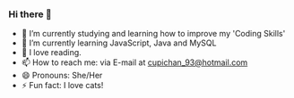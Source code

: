 ### Hi there 👋

- 🔭 I’m currently studying and learning how to improve my 'Coding Skills'
- 🌱 I’m currently learning JavaScript, Java and MySQL
- 💬 I love reading. 
- 📫 How to reach me: via E-mail at cupichan_93@hotmail.com
- 😄 Pronouns: She/Her
- ⚡ Fun fact: I love cats!

